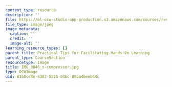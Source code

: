 ```yaml
---
content_type: resource
description: ''
file: https://ol-ocw-studio-app-production.s3.amazonaws.com/courses/res-3-002-collaborative-design-and-creative-expression-with-arduino-microcontrollers-january-iap-2017/83b8cd8e8302552504bc89ba46eeb64c_IMG_3846_s-compressor.jpg
file_type: image/jpeg
image_metadata:
  caption: ''
  credit: ''
  image-alt: ''
learning_resource_types: []
parent_title: Practical Tips for Facilitating Hands-On Learning
parent_type: CourseSection
resourcetype: Image
title: IMG_3846_s-compressor.jpg
type: OCWImage
uid: 83b8cd8e-8302-5525-04bc-89ba46eeb64c
---
```

